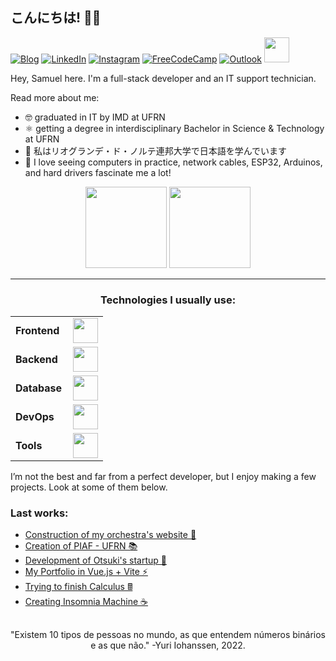 ## こんにちは! 👋🏽

[![Blog](https://img.shields.io/badge/website-000000?style=for-the-badge&logo=About.me&logoColor=white)](https://fsbm.vercel.app)
[![LinkedIn](https://img.shields.io/badge/LinkedIn-0077B5?style=for-the-badge&logo=linkedin&logoColor=white)](https://www.linkedin.com/in/felipe-sbm/)
[![Instagram](https://img.shields.io/badge/Instagram-E4405F?style=for-the-badge&logo=instagram&logoColor=white)](https://instagram.com/felipe_sbm)
[![FreeCodeCamp](https://img.shields.io/badge/Freecodecamp-%23123.svg?&style=for-the-badge&logo=freecodecamp&logoColor=green)](https://www.freecodecamp.org/Felipe_SBM)
[![Outlook](https://img.shields.io/badge/Microsoft_Outlook-0078D4?style=for-the-badge&logo=microsoft-outlook&logoColor=white)](mailto:felipe.sbm@icloud.com)
<img height="40cm" src="https://media.tenor.com/REjeyuOJ2jEAAAAi/%D0%BA%D0%BE%D0%BB%D0%BE%D0%B1%D0%BE%D0%BAicq-emoji.gif">

<p font-size="14px">Hey, Samuel here. I'm a full-stack developer and an IT support technician.</p>
<p font-size="7px">Read more about me:</p>

  - 🤓 graduated in IT by IMD at UFRN
  - ⚛️ getting a degree in interdisciplinary Bachelor in Science & Technology at UFRN
  - 🔰 私はリオグランデ・ド・ノルテ連邦大学で日本語を学んでいます
  - 🤔 I love seeing computers in practice, network cables, ESP32, Arduinos, and hard drivers fascinate me a lot!

<div align="center"
  <a href="https://github.com/felipe-sbm">
  <img height="130em" src="https://github-readme-stats.vercel.app/api?username=felipe-sbm&show_icons=true&theme=graywhite&include_all_commits=true&count_private=true"/>
  <img height="130em" src="https://github-readme-stats.vercel.app/api/top-langs/?username=felipe-sbm&layout=compact&langs_count=8&theme=graywhite"/>
  </a>
</div>

------
<h3 align="center">Technologies I usually use:</h3>
<table align="center">
    <tr>
        <td style="font-weight: bold; padding-right: 10px; vertical-align: center;">Frontend</td>
        <td><img height="40" src="https://skillicons.dev/icons?i=bootstrap,electron,materialui,next,nuxtjs,react,sass,svelte,tailwind,ts,vite,vue"/></td>
    </tr>
    <tr>
        <td style="font-weight: bold; padding-right: 10px; vertical-align: center; border: none;">Backend</td>
        <td><img height="40" src="https://skillicons.dev/icons?i=cpp,cs,express,flask,java,julia,lua,net,nodejs,rails,ruby,spring"/></td>
    </tr>
    <tr>
        <td style="font-weight: bold; padding-right: 10px; vertical-align: center; border: none;">Database</td>
        <td><img height="40" src="https://skillicons.dev/icons?i=firebase,mariadb,mongodb,mysql,postgresql,sqlserver"/></td>
    </tr>
    <tr>
        <td style="font-weight: bold; padding-right: 10px; vertical-align: center; border: none;">DevOps</td>
        <td><img height="40" src="https://skillicons.dev/icons?i=aws,azure,docker,gcp,kubernetes"/></td>
    </tr>
      <tr>
        <td style="font-weight: bold; padding-right: 10px; vertical-align: center; border: none;">Tools</td>
        <td><img height="40" src="https://skillicons.dev/icons?i=blender,figma,linux,ps,ubuntu,vscode,visualstudio,wordpress"/></td>
    </tr>
</table>

I’m not the best and far from a perfect developer, but I enjoy making a few projects. Look at some of them below.
### Last works:
- [Construction of my orchestra's website 🎼](https://github.com/felipe-sbm/shalom)
- [Creation of PIAF - UFRN 📚](https://github.com/felipe-sbm/piaf-ufrn)
- [Development of Otsuki's startup 🌄](https://github.com/otsuki-dev)
- [My Portfolio in Vue.js + Vite ⚡](https://fsbm.vercel.app)
- [Trying to finish Calculus 🖩](https://github.com/felipe-sbm/calculus)
- [Creating Insomnia Machine ☕](https://github.com/felipe-sbm/insomnia-machine)

##
<div align="center">
"Existem 10 tipos de pessoas no mundo, as que entendem números binários e as que não." -Yuri Iohanssen, 2022.
</div>
<!--
**felipe-sbm/felipe-sbm** is a ✨ _special_ ✨ repository because its `README.md` (this file) appears on your GitHub profile.

Here are some ideas to get you started:

- 🔭 I’m currently working on ...
- 🌱 I’m currently learning ...
- 👯 I’m looking to collaborate on ...
- 🤔 I’m looking for help with ...
- 💬 Ask me about ...
- 📫 How to reach me: ...
- 😄 Pronouns: ...
- ⚡ Fun fact: ...
-->
